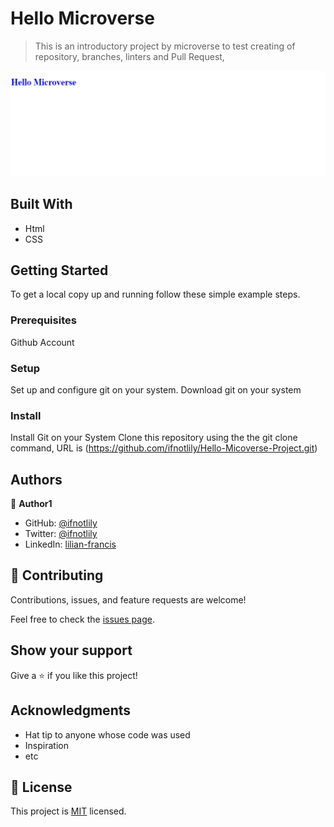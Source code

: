 
# Hello Microverse

> This is an introductory project by microverse to test creating of repository, branches, linters and Pull Request, 

![screenshot](./screenshot.png)


## Built With

- Html
- CSS


## Getting Started


To get a local copy up and running follow these simple example steps.

### Prerequisites
Github Account 

### Setup
Set up and configure git on your system.
Download git on your system

### Install
Install Git on your System
Clone this repository using the the git clone command, URL is (https://github.com/ifnotlily/Hello-Micoverse-Project.git)





## Authors

👤 **Author1**

- GitHub: [@ifnotlily](https://github.com/ifnotlily)
- Twitter: [@ifnotlily](https://twitter.com/ifnotlily)
- LinkedIn: [lilian-francis](https://linkedin.com/in/lilian-francis)


## 🤝 Contributing

Contributions, issues, and feature requests are welcome!

Feel free to check the [issues page](../../issues/).

## Show your support

Give a ⭐️ if you like this project!

## Acknowledgments

- Hat tip to anyone whose code was used
- Inspiration
- etc

## 📝 License

This project is [MIT](./MIT.md) licensed.
